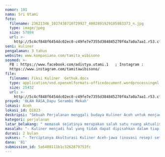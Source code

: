 ```yaml
---
nomor: 101
nama: Sri Utami
foto:
  filename: 23621346_1027438710729927_4002891929185983373_n.jpg
  type: image/jpeg
  size: 57804
  url: >-
    http://5c4cf848f6454dc02ec8-c49fe7e7355d384845270f4a7a0a7aa1.r53.cf2.rackcdn.com/431a0ba9-4e5f-4920-b6b8-729835fd7f3c/23621346_1027438710729927_4002891929185983373_n.jpg
seni: kuliner
pengalaman: 3 tahun
website: www.kompasiana.com/tamita_wibisono
sosmed: >-
  FB : https://www.facebook.com/adistya.utami.1   ; Instagram :
  https://www.instagram.com/tamitawibisono/
file:
  filename: Fiksi Kuliner  Gethuk.docx
  type: application/vnd.openxmlformats-officedocument.wordprocessingml.document
  size: 25432
  url: >-
    http://5c4cf848f6454dc02ec8-c49fe7e7355d384845270f4a7a0a7aa1.r53.cf2.rackcdn.com/39085b4b-a881-4058-963c-6584de859306/Fiksi%20Kuliner%20%20Gethuk.docx
proyek: 'OLAH RASA,Dapu Serambi Mekah'
lokasi: Aceh
lokasi_id: Q1823
deskripsi: "Sebuah Perjalanan menggali budaya Kuliner Aceh untuk menjadi inspirasi dalam memasak sekaligus berkarya dengan metode live in (tinggal di rumah warga)\r\nDari perjalanan yang rencananya saya lakukan nanti saya juga akan melakukan sharing budaya memasak beberapa menu masakan Jawa di dapur warga tempat saya menginap.\r\nDalam Perjalanan misi kuliner ini akan tercipta catatan-catatan kebudayaan khususnya yang terkait dengan kuliner dan perempuan Aceh\r\nTak hanya etnografi yang dilengkapi dengan aneka resep dan cerita dibalik sebuah masakan Aceh, Perjalanan ini akan menjadi inspirasi karya fiksi kuliner yang dapat diangkat dari cerita nyata yang saya temukan di Aceh sana. Tentu tulisan-tulisan tersebut akan terkumpul dan terkabar melalui Blog untuk selanjutnya dibukukan."
kategori: perjalanan
latar_belakang: " memasak sejatinya merupakan salah satu ruang aktualisasi perempuan. maraknya etalase kuliner yang menawarkan aneka menu siap saji dan kepraktisan menjadi tantangan bagi perempuan. Dilema, antara mempertahankan dapur sebagai ruang kreatifitas atau mengamini budaya konsumtif atas nama efisiensi . Akibatnya memasak sebagai proses olah rasa yang di dalamnya ada seni yang memadukan logika-rasa, menjadi kian sempit maknanya. Dunia kulinerpun hanya mengedepankan sisi industrialisasi . Dominasi resto yang menempatkan laki-laki sebagai Cheft kenamaan sementara perempuan hanya sebagai pelayan dan pemanis resto saja  membuat saya berfikir, dunia kuliner menjadi kapitalisasi pemodal laki-laki dengan memanfaatkan perempuan sebatas aset saja.\r\n\r\nlebih dari 3 tahun saya memasak untuk keluarga, kreatifitas terasah hingga dapat dijadikan sebagai inspirasi karya, cerita atupun ruang berbagi budaya. Beberapa menu nusantara saya pelajari dari daerah asalnya. Berawal dari ketertarikan mempelajari kuliner Nusantara inilah, tak lengkap rasanya jika belum menginjakkan jejak di Tanah Rencong, Aceh.\r\nSelama ini kuliner Aceh hanya berada  di kota-kota besar saja. Ditambah lagi rumors bahwa masakan Aceh menggunakan \"Bumbu dari surga\" yang berasal dari biji ganja, membuat saya ingin belajar  dan mencari inspirasi kuliner di sana. dari sekian Perbedaan budaya Jawa-Aceh , bisa tercipta akulturasi Kuliner.\r\n"
masalah: "- Kuliner menjadi hal yang tidak dapat dipisahkan dalam tiap perjalanan, sayangnya hal itu dimaknai sebagai proses konsumsi industri, tanpa berupaya   mendalami dan menilik sisi budaya dari segi proses, sejarah asalnya.\r\n- Kuliner Aceh dengan rumor bumbu dari surga\" (red: biji/daun ganja) menjadi khasanah budaya tersendiri dari sudut pandang yang berbeda meski tetap akan mengandung kontroversi\r\n- 1001 cerita nyata perempuan Aceh dalam memasak di dapur rumah mereka , menjadi inspirasi karya fiksi kuliner yang ditulis oleh perempuan dengan sudut pandang yang berbeda secara budaya bukan hanya secara nilai ekonomi, namun juga dari sisi Rasa Perempuan itu sendiri"
durasi: 2 bulan
sukses: "- Terciptanya Akulturasi Kuliner Aceh-jawa (inovasi resep) setelah mempelajari, mempraktekkan masakan Aceh bersama Perempuan Aceh yang menjadi mitra saya selama berada di Aceh\r\n- Tersosialisasinya beberapa menu masakan Jawa setelah saya melakukan demo masak di Aceh, sebagai pengetahuan dan variasi menu yang dapat disajikan di dapur masing-masing setelah selesai masa live in\r\n_ Terciptanya catatan tentang budaya Kuliner Aceh sebagai sebuah karya etnografi yang saya sebarluaskan melalui blog dan di bukukan \r\n-Terjadinya Kolaborasi dan Transformasi pengetahuan kuliner berdasarkan budaya lokal dari masing-masing daerah asal yang lebih mendalam"
dana: '81'
submission_id: 5a6408111b1c3262879753fc
---
```

